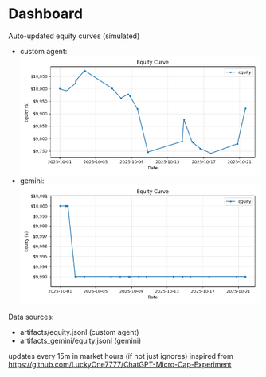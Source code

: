 # Dashboard

Auto-updated equity curves (simulated)

- custom agent: ![Equity Curve](artifacts/equity.png?v=f01749d)
- gemini: ![Equity Curve (Gemini)](artifacts_gemini/equity.png?v=f01749d)

Data sources:
- artifacts/equity.jsonl (custom agent)
- artifacts_gemini/equity.jsonl (gemini)

updates every 15m in market hours (if not just ignores)
inspired from https://github.com/LuckyOne7777/ChatGPT-Micro-Cap-Experiment